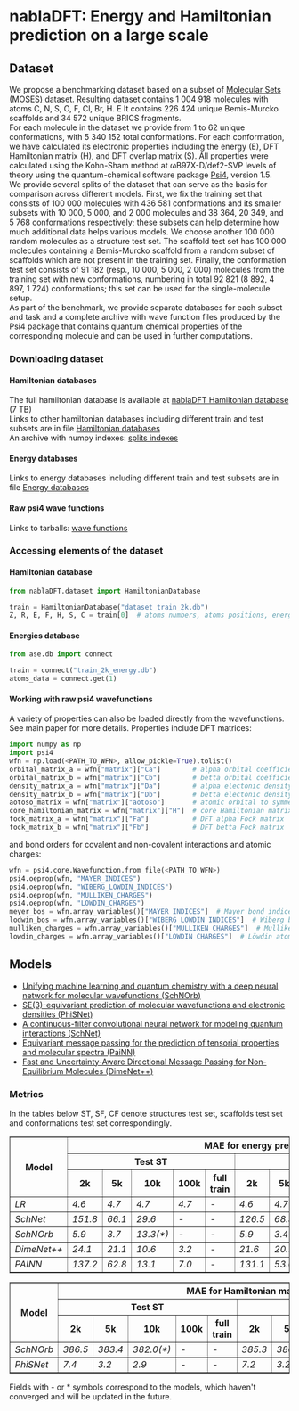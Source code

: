 # nablaDFT: Energy and Hamiltonian prediction on a large scale
## Dataset

We propose a benchmarking dataset based on a subset of [Molecular Sets (MOSES) dataset](https://github.com/molecularsets/moses). Resulting dataset contains 1 004 918 molecules with atoms C, N, S, O, F, Cl, Br, H. E It contains 226 424 unique Bemis-Murcko scaffolds and 34 572 unique BRICS fragments.<br/>
For each molecule in the dataset we provide from 1 to 62 unique conformations, with 5 340 152 total conformations. For each conformation, we have calculated its electronic properties including the energy (E), DFT Hamiltonian matrix (H), and DFT overlap matrix (S). All properties were calculated using the Kohn-Sham method at ωB97X-D/def2-SVP levels of theory using the quantum-chemical software package [Psi4](https://github.com/psi4/psi4), version 1.5. <br/>
We provide several splits of the dataset that can serve as the basis for comparison across different models. First, we fix the training set that consists of 100 000 molecules with 436 581 conformations and its smaller subsets with 10 000, 5 000, and 2 000 molecules and 38 364, 20 349, and 5 768 conformations respectively; these subsets can help determine how much additional data helps various models. We choose another 100 000 random molecules as a structure test set. The scaffold test set has 100 000 molecules containing a Bemis-Murcko scaffold from a random subset of scaffolds which are not present in the training set. Finally, the conformation test set consists of 91 182 (resp., 10 000, 5 000, 2 000) molecules from the training set with new conformations, numbering in total 92 821 (8 892, 4 897, 1 724) conformations; this set can be used for the single-molecule setup. <br/>
As part of the benchmark, we provide separate databases for each subset and task and a complete archive with wave function files produced by the Psi4 package that contains quantum chemical properties of the corresponding molecule and can be used in further computations.
### Downloading dataset
#### Hamiltonian databases
The full hamiltonian database is available at [nablaDFT Hamiltonian database](https://sc.link/r4WE) (7 TB)<br/> 
Links to other hamiltonian databases including different train and test subsets are in file [Hamiltonian databases](./nablaDFT/links/hamiltonian_databases.json)<br/>
An archive with numpy indexes:  [splits indexes](https://sc.link/7Z7B)<br/>
#### Energy databases
Links to energy databases including different train and test subsets are in file [Energy databases](./nablaDFT/links/energy_databases.json)

#### Raw psi4 wave functions
Links to tarballs: [wave functions](./nablaDFT/links/nablaDFT_psi4wfn_links.txt)

### Accessing elements of the dataset
#### Hamiltonian database

```python
from nablaDFT.dataset import HamiltonianDatabase

train = HamiltonianDatabase("dataset_train_2k.db")
Z, R, E, F, H, S, C = train[0]  # atoms numbers, atoms positions, energy, forces, core hamiltonian, overlap matrix, coefficients matrix
```
#### Energies database
```python
from ase.db import connect

train = connect("train_2k_energy.db")
atoms_data = connect.get(1)
```
#### Working with raw psi4 wavefunctions

A variety of properties can also be loaded directly from the wavefunctions. See main paper for more details. Properties include DFT matrices:
```python
import numpy as np
import psi4
wfn = np.load(<PATH_TO_WFN>, allow_pickle=True).tolist()
orbital_matrix_a = wfn["matrix"]["Ca"]        # alpha orbital coefficients
orbital_matrix_b = wfn["matrix"]["Cb"]        # betta orbital coefficients
density_matrix_a = wfn["matrix"]["Da"]        # alpha electonic density
density_matrix_b = wfn["matrix"]["Db"]        # betta electonic density
aotoso_matrix = wfn["matrix"]["aotoso"]       # atomic orbital to symmetry orbital transformation matrix
core_hamiltonian_matrix = wfn["matrix"]["H"]  # core Hamiltonian matrix
fock_matrix_a = wfn["matrix"]["Fa"]           # DFT alpha Fock matrix
fock_matrix_b = wfn["matrix"]["Fb"]           # DFT betta Fock matrix 
```
and bond orders for covalent and non-covalent interactions and atomic charges: 
```python
wfn = psi4.core.Wavefunction.from_file(<PATH_TO_WFN>)
psi4.oeprop(wfn, "MAYER_INDICES")
psi4.oeprop(wfn, "WIBERG_LOWDIN_INDICES")
psi4.oeprop(wfn, "MULLIKEN_CHARGES")
psi4.oeprop(wfn, "LOWDIN_CHARGES")
meyer_bos = wfn.array_variables()["MAYER INDICES"]  # Mayer bond indices
lodwin_bos = wfn.array_variables()["WIBERG LOWDIN INDICES"]  # Wiberg bond indices
mulliken_charges = wfn.array_variables()["MULLIKEN CHARGES"]  # Mulliken atomic charges
lowdin_charges = wfn.array_variables()["LOWDIN CHARGES"]  # Löwdin atomic charges
```


## Models
* [Unifying machine learning and quantum chemistry with a deep neural network for molecular wavefunctions (SchNOrb)](https://github.com/KuzmaKhrabrov/SchNOrb)
* [SE(3)-equivariant prediction of molecular wavefunctions and electronic densities (PhiSNet)](./nablaDFT/phisnet/README.md)
* [A continuous-filter convolutional neural network for modeling quantum interactions (SchNet)](./nablaDFT/schnet/README.md)
* [Equivariant message passing for the prediction of tensorial properties and molecular spectra (PaiNN)](./nablaDFT/painn/README.md)
* [Fast and Uncertainty-Aware Directional Message Passing for Non-Equilibrium Molecules (DimeNet++)](https://github.com/ilya-shenbin/dimenet)

### Metrics
In the tables below ST, SF, CF denote structures test set, scaffolds test set and conformations test set correspondingly.

<table border="1" class="dataframe">
  <thead>
    <tr style="text-align: center;">
      <th rowspan="3">Model</th>
      <th colspan="15"> MAE for energy prediction $\times 10^{−2} E_h$ (↓)</th>
    </tr>
    <tr>
      <th colspan="5">Test ST</th>
      <th colspan="5">Test SF</th>
      <th colspan="5">Test CF</th>
    </tr>
    <tr>
      <th>2k</th>
      <th>5k</th>
      <th>10k</th>
      <th>100k</th>
      <th>full train</th>
      <th>2k</th>
      <th>5k</th>
      <th>10k</th>
      <th>100k</th>
      <th>full train</th>
      <th>2k</th>
      <th>5k</th>
      <th>10k</th>
      <th>100k</th>
      <th>full train</th>
    </tr>
  </thead>
  <tbody>
    <tr>
      <td><i>LR</i></td>
      <td><i>4.6</i></td>
      <td><i>4.7</i></td>
      <td><i>4.7</i></td>
      <td><i>4.7</i></td>
      <td><i>-</i></td>
      <td><i>4.6</i></td>
      <td><i>4.7</i></td>
      <td><i>4.7</i></td>
      <td><i>4.7</i></td>
      <td><i>-</i></td>
      <td><i>4.0</i></td>
      <td><i>4.2</i></td>
      <td><i>4.0</i></td>
      <td><i>4.0</i></td>
      <td><i>-</i></td>
    </tr>
    <tr>
      <td><i>SchNet</i></td>
      <td><i>151.8</i></td>
      <td><i>66.1</i></td>
      <td><i>29.6</i></td>
      <td><i>-</i></td>
      <td><i>-</i></td>
      <td><i>126.5</i></td>
      <td><i>68.3</i></td>
      <td><i>27.4</i></td>
      <td><i>-</i></td>
      <td><i>-</i></td>
      <td><i>79.1</i></td>
      <td><i>67.3</i></td>
      <td><i>21.4</i></td>
      <td><i>-</i></td>
      <td><i>-</i></td>
    </tr>
    <tr>
      <td><i>SchNOrb</i></td>
      <td><i>5.9</i></td>
      <td><i>3.7</i></td>
      <td><i>13.3(*)</i></td>
      <td><i>-</i></td>
      <td><i>-</i></td>
      <td><i>5.9</i></td>
      <td><i>3.4</i></td>
      <td><i>14.8(*)</i></td>
      <td><i>-</i></td>
      <td><i>-</i></td>
      <td><i>5.0</i></td>
      <td><i>3.6</i></td>
      <td><i>14.5(*)</i></td>
      <td><i>-</i></td>
      <td><i>-</i></td>
    </tr>
    <tr>
      <td><i>DimeNet++</i></td>
      <td><i>24.1</i></td>
      <td><i>21.1</i></td>
      <td><i>10.6</i></td>
      <td><i>3.2</i></td>
      <td><i>-</i></td>
      <td><i>21.6</i></td>
      <td><i>20.9</i></td>
      <td><i>10.1</i></td>
      <td><i>3.0</i></td>
      <td><i>-</i></td>
      <td><i>18.3</i></td>
      <td><i>33.7</i></td>
      <td><i>5.2</i></td>
      <td><i>2.5</i></td>
      <td><i>-</i></td>
    </tr>
    <tr>
      <td><i>PAINN</i></td>
      <td><i>137.2</i></td>
      <td><i>62.8</i></td>
      <td><i>13.1</i></td>
      <td><i>7.0</i></td>
      <td><i>-</i></td>
      <td><i>131.1</i></td>
      <td><i>53.0</i></td>
      <td><i>12.6</i></td>
      <td><i>6.7</i></td>
      <td><i>-</i></td>
      <td><i>134.4</i></td>
      <td><i>50.0</i></td>
      <td><i>12.1</i></td>
      <td><i>7.0</i></td>
      <td><i>-</i></td>
    </tr>
  </tbody>
</table>

<table border="1" class="dataframe">
  <thead>
    <tr style="text-align: center;">
      <th rowspan="3">Model</th>
      <th colspan="15"> MAE for Hamiltonian matrix prediction $\times 10^{−4} E_h$ (↓)</th>
      <th colspan="15"> MAE for overlap matrix prediction $\times 10^{−5}$(↓)</th>
    </tr>
    <tr>
      <th colspan="5">Test ST</th>
      <th colspan="5">Test SF</th>
      <th colspan="5">Test CF</th>
      <th colspan="5">Test ST</th>
      <th colspan="5">Test SF</th>
      <th colspan="5">Test CF</th>
    </tr>
    <tr>
      <th>2k</th>
      <th>5k</th>
      <th>10k</th>
      <th>100k</th>
      <th>full train</th>
      <th>2k</th>
      <th>5k</th>
      <th>10k</th>
      <th>100k</th>
      <th>full train</th>
      <th>2k</th>
      <th>5k</th>
      <th>10k</th>
      <th>100k</th>
      <th>full train</th>
      <th>2k</th>
      <th>5k</th>
      <th>10k</th>
      <th>100k</th>
      <th>full train</th>
      <th>2k</th>
      <th>5k</th>
      <th>10k</th>
      <th>100k</th>
      <th>full train</th>
      <th>2k</th>
      <th>5k</th>
      <th>10k</th>
      <th>100k</th>
      <th>full train</th>
    </tr>
  </thead>
  <tbody>
    <tr>
      <td><i>SchNOrb</i></td>
      <td><i>386.5</i></td>
      <td><i>383.4</i></td>
      <td><i>382.0(*)</i></td>
      <td><i>-</i></td>
      <td><i>-</i></td>
      <td><i>385.3</i></td>
      <td><i>380.7</i></td>
      <td><i>383.6(*)</i></td>
      <td><i>-</i></td>
      <td><i>-</i></td>
      <td><i>385.0</i></td>
      <td><i>384.8</i></td>
      <td><i>392.0(*)</i></td>
      <td><i>-</i></td>
      <td><i>-</i></td>
      <td><i>1550</i></td>
      <td><i>1455</i></td>
      <td><i>1493(*)</i></td>
      <td><i>-</i></td>
      <td><i>-</i></td>
      <td><i>1543</i></td>
      <td><i>1440</i></td>
      <td><i>1496(*)</i></td>
      <td><i>-</i></td>
      <td><i>-</i></td>
      <td><i>1544</i></td>
      <td><i>1480</i></td>
      <td><i>1536(*)</i></td>
      <td><i>-</i></td>
      <td><i>-</i></td>
    </tr>
    <tr>
      <td><i>PhiSNet</i></td>
      <td><i>7.4</i></td>
      <td><i>3.2</i></td>
      <td><i>2.9</i></td>
      <td><i>-</i></td>
      <td><i>-</i></td>
      <td><i>7.2</i></td>
      <td><i>3.2</i></td>
      <td><i>2.9</i></td>
      <td><i>-</i></td>
      <td><i>-</i></td>
      <td><i>6.5</i></td>
      <td><i>3.2</i></td>
      <td><i>2.8</i></td>
      <td><i>-</i></td>
      <td><i>-</i></td>
      <td><i>5.1</i></td>
      <td><i>4.3</i></td>
      <td><i>3.5</i></td>
      <td><i>-</i></td>
      <td><i>-</i></td>
      <td><i>5.0</i></td>
      <td><i>4.3</i></td>
      <td><i>3.5</i></td>
      <td><i>-</i></td>
      <td><i>-</i></td>
      <td><i>5.1</i></td>
      <td><i>4.6</i></td>
      <td><i>3.6</i></td>
      <td><i>-</i></td>
      <td><i>-</i></td>
    </tr>
  </tbody>
</table>

Fields with - or * symbols correspond to the models, which haven't converged and will be updated in the future.